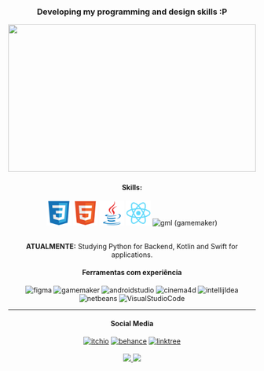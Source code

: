 <div align="center">
  <h3>Developing my programming and design skills :P</h3>
      <img src="https://i.pinimg.com/originals/0f/8c/8a/0f8c8aa6189de952da3ea34c5d93b9dc.gif" width="100%" height="300">
  <br>

  <div align="center">
    <h4>Skills:</h4>
    <img src='https://github.com/devicons/devicon/blob/v2.16.0/icons/css3/css3-original.svg' alt='css' height='50'>
    <img src='https://github.com/devicons/devicon/blob/master/icons/html5/html5-original.svg' alt='html' height='50'>
    <img src='https://github.com/devicons/devicon/blob/master/icons/java/java-original.svg' alt='java' height='50'>
   <!--
    <img src='https://github.com/devicons/devicon/blob/master/icons/javascript/javascript-original.svg' alt='js' height='50'>
    <img src='https://github.com/devicons/devicon/blob/master/icons/nodejs/nodejs-original.svg' alt='nodejs' height='50'>
    <img src='https://github.com/devicons/devicon/blob/master/icons/kotlin/kotlin-original.svg' alt='kotlin' height='50'> -->
    <img src='https://github.com/devicons/devicon/blob/master/icons/react/react-original.svg' alt='react' height='50'>
    <img src='https://user-images.githubusercontent.com/60024796/170530530-b17fc2f4-91ad-4b2b-ad58-d6d4b3ed9aac.png' alt='gml (gamemaker)' height='50'>
  </div>

  <br>

  <b> ATUALMENTE:</b> Studying Python for Backend, Kotlin and Swift for applications.

  <div align="center">
    <h4><b>Ferramentas com experiência</b></h4>
    <img src='https://w7.pngwing.com/pngs/54/524/png-transparent-figma-app-logo-tech-companies-thumbnail.png' alt='figma' height='50'> 
    <img src='https://cdn2.steamgriddb.com/icon/e500b7708a865ec27eef36c33953b06e.ico' alt='gamemaker' height='50'> 
    <img src='https://upload.wikimedia.org/wikipedia/commons/thumb/c/c1/Android_Studio_icon_%282023%29.svg/2048px-Android_Studio_icon_%282023%29.svg.png' alt='androidstudio' height='50'> 
    <img src='https://upload.wikimedia.org/wikipedia/fr/thumb/d/d8/C4D_Logo.png/1200px-C4D_Logo.png' alt='cinema4d' height='50'> 
    <img src='https://upload.wikimedia.org/wikipedia/commons/thumb/9/9c/IntelliJ_IDEA_Icon.svg/768px-IntelliJ_IDEA_Icon.svg.png' alt='intellijIdea' height='50'> 
    <img src='https://upload.wikimedia.org/wikipedia/commons/thumb/9/98/Apache_NetBeans_Logo.svg/444px-Apache_NetBeans_Logo.svg.png' alt='netbeans' height='50'> 
    <img src='https://cdn.freebiesupply.com/logos/large/2x/visual-studio-code-logo-png-transparent.png' alt='VisualStudioCode' height='50'>
  </div>

  <hr>
      <div align="center">
          <h4>Social Media</h4>
        <a href="https://tkdingryd.itch.io" target="_blank"><img src="https://static-00.iconduck.com/assets.00/itch-io-icon-512x512-wwio9bi8.png" target="_blank" alt="itchio" height="40"></a>
        <a href="https://www.behance.net/ingrydduarte" target="_blank"><img src="https://cdn.icon-icons.com/icons2/1099/PNG/512/1485482326-behance_78664.png" target="_blank" alt="behance" height="40"></a>
        <a href="https://linktr.ee/ingryddev" target="_blank"><img src="https://asset.brandfetch.io/id_tNIm05N/idJgd2UeGc.png" target="_blank" alt="linktree" height="40"></a>
      </div>
<br/>
<div align="center">
    <a href="https://github.com/ingrydf12">
      <img height="180em" src="https://github-readme-stats.vercel.app/api/top-langs/?username=ingrydf12&layout=compact&langs_count=8&theme=midnight-purple&border_radius"/>
      <img height="180em" src="https://github-readme-stats.vercel.app/api?username=ingrydf12&show_icons=true&theme=midnight-purple&include_all_commits=true&count_private=true&border_radius"/>
    </a>
  </div>
